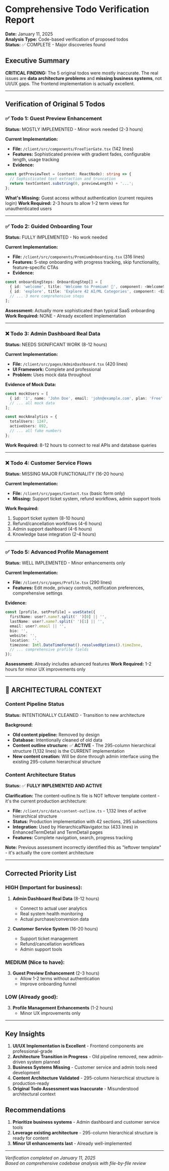 # Comprehensive Todo Verification Report

**Date:** January 11, 2025  
**Analysis Type:** Code-based verification of proposed todos  
**Status:** ✅ COMPLETE - Major discoveries found

## Executive Summary

**CRITICAL FINDING:** The 5 original todos were mostly inaccurate. The real issues are **data architecture problems** and **missing business systems**, not UI/UX gaps. The frontend implementation is actually excellent.

---

## Verification of Original 5 Todos

### ✅ **Todo 1: Guest Preview Enhancement**
**Status:** MOSTLY IMPLEMENTED - Minor work needed (2-3 hours)

**Current Implementation:**
- **File:** `/client/src/components/FreeTierGate.tsx` (142 lines)
- **Features:** Sophisticated preview with gradient fades, configurable length, usage tracking
- **Evidence:**
```typescript
const getPreviewText = (content: ReactNode): string => {
  // Sophisticated text extraction and truncation
  return textContent.substring(0, previewLength) + '...';
};
```

**What's Missing:** Guest access without authentication (current requires login)
**Work Required:** 2-3 hours to allow 1-2 term views for unauthenticated users

---

### ✅ **Todo 2: Guided Onboarding Tour**  
**Status:** FULLY IMPLEMENTED - No work needed

**Current Implementation:**
- **File:** `/client/src/components/PremiumOnboarding.tsx` (316 lines)
- **Features:** 5-step onboarding with progress tracking, skip functionality, feature-specific CTAs
- **Evidence:**
```typescript
const onboardingSteps: OnboardingStep[] = [
  { id: 'welcome', title: 'Welcome to Premium! 🎉', component: <WelcomeStep /> },
  { id: 'explore', title: 'Explore 42 AI/ML Categories', component: <ExploreStep /> },
  // ... 3 more comprehensive steps
];
```

**Assessment:** Actually more sophisticated than typical SaaS onboarding
**Work Required:** NONE - Already excellent implementation

---

### ❌ **Todo 3: Admin Dashboard Real Data**
**Status:** NEEDS SIGNIFICANT WORK (8-12 hours)

**Current Implementation:**
- **File:** `/client/src/pages/AdminDashboard.tsx` (420 lines)
- **UI Framework:** Complete and professional
- **Problem:** Uses mock data throughout

**Evidence of Mock Data:**
```typescript
const mockUsers = [
  { id: '1', name: 'John Doe', email: 'john@example.com', plan: 'Free' },
  // ... all mock data
];

const mockAnalytics = {
  totalUsers: 1247,
  activeUsers: 892,
  // ... all fake numbers
};
```

**Work Required:** 8-12 hours to connect to real APIs and database queries

---

### ❌ **Todo 4: Customer Service Flows**
**Status:** MISSING MAJOR FUNCTIONALITY (16-20 hours)

**Current Implementation:**
- **File:** `/client/src/pages/Contact.tsx` (basic form only)
- **Missing:** Support ticket system, refund workflows, admin support tools

**Work Required:**
1. Support ticket system (8-10 hours)
2. Refund/cancellation workflows (4-6 hours)  
3. Admin support dashboard (4-6 hours)
4. Knowledge base integration (2-4 hours)

---

### ✅ **Todo 5: Advanced Profile Management**
**Status:** WELL IMPLEMENTED - Minor enhancements only

**Current Implementation:**
- **File:** `/client/src/pages/Profile.tsx` (290 lines)
- **Features:** Edit mode, privacy controls, notification preferences, comprehensive settings

**Evidence:**
```typescript
const [profile, setProfile] = useState({
  firstName: user?.name?.split(' ')[0] || '',
  lastName: user?.name?.split(' ')[1] || '',
  email: user?.email || '',
  bio: '',
  website: '',
  location: '',
  timezone: Intl.DateTimeFormat().resolvedOptions().timeZone,
  // ... comprehensive profile fields
});
```

**Assessment:** Already includes advanced features
**Work Required:** 1-2 hours for minor UX improvements only

---

## 🚨 ARCHITECTURAL CONTEXT

### **Content Pipeline Status**
**Status:** INTENTIONALLY CLEANED - Transition to new architecture

**Background:**
- **Old content pipeline:** Removed by design
- **Database:** Intentionally cleaned of old data
- **Content outline structure:** ✅ **ACTIVE** - The 295-column hierarchical structure (1,132 lines) is the CURRENT implementation
- **New content creation:** Will be done through admin interface using the existing 295-column hierarchical structure

### **Content Architecture Status**
**Status:** ✅ **FULLY IMPLEMENTED AND ACTIVE**

**Clarification:** The content-outline.ts file is NOT leftover template content - it's the current production architecture:
- **File:** `/client/src/data/content-outline.ts` - 1,132 lines of active hierarchical structure
- **Status:** Production implementation with 42 sections, 295 subsections
- **Integration:** Used by HierarchicalNavigator.tsx (433 lines) in EnhancedTermDetail and TermDetail pages
- **Features:** Complete navigation, search, progress tracking

**Note:** Previous assessment incorrectly identified this as "leftover template" - it's actually the core content architecture

---

## Corrected Priority List

### **HIGH (Important for business):**
1. **Admin Dashboard Real Data** (8-12 hours)
   - Connect to actual user analytics
   - Real system health monitoring
   - Actual purchase/conversion data

2. **Customer Service System** (16-20 hours)
   - Support ticket management
   - Refund/cancellation workflows
   - Admin support tools

### **MEDIUM (Nice to have):**
3. **Guest Preview Enhancement** (2-3 hours)
   - Allow 1-2 terms without authentication
   - Improve onboarding funnel

### **LOW (Already good):**
3. **Profile Management Enhancements** (1-2 hours)
   - Minor UX improvements only

---

## Key Insights

1. **UI/UX Implementation is Excellent** - Frontend components are professional-grade
2. **Architecture Transition in Progress** - Old pipeline removed, new admin-driven system planned
3. **Business Systems Missing** - Customer service and admin tools need development
4. **Content Architecture Validated** - 295-column hierarchical structure is production-ready
5. **Original Todo Assessment was Inaccurate** - Misunderstood architectural context

## Recommendations

1. **Prioritize business systems** - Admin dashboard and customer service tools
2. **Leverage existing architecture** - 295-column hierarchical structure is ready for content
3. **Minor UI enhancements last** - Already well-implemented

---

*Verification completed on January 11, 2025*  
*Based on comprehensive codebase analysis with file-by-file review*